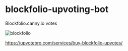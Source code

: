 # blockfolio-upvoting-bot

Blockfolio.canny.io votes

![blockfolio](https://user-images.githubusercontent.com/112619158/189176947-3e38c645-1ad6-489f-857f-2b1617c4bd76.jpg)


https://upvotebro.com/services/buy-blockfolio-upvotes/
